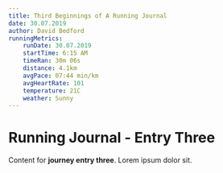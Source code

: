 ```yaml
---
title: Third Beginnings of A Running Journal
date: 30.07.2019
author: David Bedford
runningMetrics:
    runDate: 30.07.2019
    startTime: 6:15 AM
    timeRan: 30m 06s
    distance: 4.1km
    avgPace: 07:44 min/km
    avgHeartRate: 101
    temperature: 21C
    weather: Sunny
---
```


# Running Journal - Entry Three

Content for **journey entry three**. Lorem ipsum dolor sit.